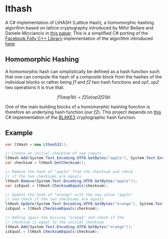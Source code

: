 # lthash
A C# implementation of LtHASH (Lattice Hash), a homomorphic hashing algorithm based on lattice cryptography introduced by Mihir Bellare and Daniele Micciancio in [this paper](https://cseweb.ucsd.edu/~mihir/papers/inchash.pdf). This is a simplified C# porting of the [Facebook Folly C++ Library](https://github.com/facebook/folly/tree/master/folly/experimental/crypto) implementation of the algorithm introduced [here](https://code.fb.com/security/homomorphic-hashing/).

## Homomorphic Hashing
A homomorphic hash can simplistically be defined as a hash function such that one can compute the hash of a composite block from the hashes of the individual blocks or rather being *f1* and *f2* two hash functions and *op1*, *op2* two operations it is true that:

```math
f1(a op1 b) = f2(a) op2 f2(b)
```

One of the main building blocks of a homomorphic hashing function is therefore an underlying hash function (our *f2*).
This project depends on [this](https://github.com/xoofx/Blake3.NET) C# implementation of the [BLAKE3](https://github.com/BLAKE3-team/BLAKE3) cryptographic hash function.

## Example
```C#
var ltHash = new Lthash32();

// Create an initial checksum of two inputs
ltHash.Add(System.Text.Encoding.UTF8.GetBytes("apple"), System.Text.Encoding.UTF8.GetBytes("orange"));
var checksum = ltHash.GetChecksum();

// Remove the hash of "apple" from the checksum and check
// if the two checksums are equals
ltHash.Remove(System.Text.Encoding.UTF8.GetBytes("apple"));
var isEqual = ltHash.ChecksumEquals(checksum);

// Update the hash of "orange" with the new value "apple"
// and check if the two checksums are equals
ltHash.Update(System.Text.Encoding.UTF8.GetBytes("orange"), System.Text.Encoding.UTF8.GetBytes("apple"));
isEqual = ltHash.ChecksumEquals(checksum);

// Adding again the missing "orange" and check if the
// checksum is equal to the initial checksum
ltHash.Add(System.Text.Encoding.UTF8.GetBytes("orange"));
isEqual = ltHash.ChecksumEquals(checksum);
```